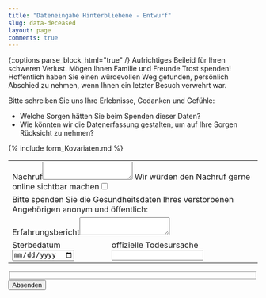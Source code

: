 ```yaml
---
title: "Dateneingabe Hinterbliebene - Entwurf"
slug: data-deceased
layout: page
comments: true
---
```

{::options parse_block_html="true" /}
Aufrichtiges Beileid für Ihren schweren Verlust.
Mögen Ihnen Familie und Freunde Trost spenden!
Hoffentlich haben Sie einen würdevollen Weg gefunden, persönlich Abschied zu nehmen, 
wenn Ihnen ein letzter Besuch verwehrt war.

Bitte schreiben Sie uns Ihre Erlebnisse, Gedanken und Gefühle:
- Welche Sorgen hätten Sie beim Spenden dieser Daten?
- Wie könnten wir die Datenerfassung gestalten, um auf Ihre Sorgen Rücksicht zu nehmen?

<form class="draft" method="POST" action="{{ site.staticman_data_url }}">
  <table>
  <input name="options[redirect]" type="hidden" value="https://gkappler.github.io/CausalCovid-19/">
  <!-- e.g. "2016-01-02-this-is-a-post" -->
  <input name="options[slug]" type="hidden" value="{{ page.slug }}">
  <tr><td colspan="2">
	<label>Nachruf<textarea name="fields[obituary]"></textarea></label>
    <label>Wir würden den Nachruf gerne online sichtbar machen<input type="checkbox" id="publish" name="fields[publish]"></label>
  </td></tr>
  <tr><td colspan="2">
  Bitte spenden Sie die Gesundheitsdaten Ihres verstorbenen Angehörigen anonym und öffentlich:
  </td></tr>
  {% include form_Kovariaten.md %}
  <tr><td colspan="2"><label>Erfahrungsbericht<textarea name="fields[message]"></textarea></label></td></tr>
  <tr><td><label>Sterbedatum<input name="fields[date_deceased]" type="date"></label></td>
	  <td><label>offizielle Todesursache<input name="fields[cause_of_death]" type="text"></label></td></tr>
  </table>
  <fieldset>
  <div id="reCaptcha-{{ s }}" class="g-recaptcha" data-sitekey="{{ site.reCaptcha.siteKey }}"></div>
  </fieldset>
  <button class="button" type="submit">Absenden</button>
</form>

